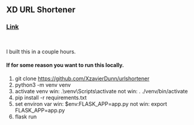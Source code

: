 ## XD URL Shortener
### [Link](https://xd-url.com/)

<br>

I built this in a couple hours.


#### If for some reason you want to run this locally. 

1. git clone https://github.com/XzavierDunn/urlshortener
2. python3 -m venv venv
3. activate venv
    win: .\venv\Scripts\activate
    not win: . ./venv/bin/activate
4. pip install -r requirements.txt
5. set environ var
    win: $env:FLASK_APP=app.py
    not win: export FLASK_APP=app.py
6. flask run
